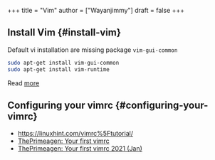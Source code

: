 +++
title = "Vim"
author = ["Wayanjimmy"]
draft = false
+++

## Install Vim {#install-vim}

Default vi installation are missing package `vim-gui-common`

```bash
sudo apt-get install vim-gui-common
sudo apt-get install vim-runtime
```

Read [more](https://askubuntu.com/questions/284957/vi-getting-multiple-sorry-the-command-is-not-available-in-this-version-af)


## Configuring your vimrc {#configuring-your-vimrc}

-   <https://linuxhint.com/vimrc%5Ftutorial/>
-   [ThePrimeagen: Your first vimrc](https://youtu.be/n9k9scbTuvQ)
-   [ThePrimeagen: Your first vimrc 2021 (Jan)](https://youtu.be/DogKdiRx7ls)
